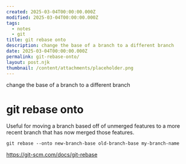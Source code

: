 ```yaml
---
created: 2025-03-04T00:00:00.000Z
modified: 2025-03-04T00:00:00.000Z
tags:
  - notes
  - git
title: git rebase onto
description: change the base of a branch to a different branch
date: 2025-03-04T00:00:00.000Z
permalink: git-rebase-onto/
layout: post.njk
thumbnail: /content/attachments/placeholder.png
---
```


change the base of a branch to a different branch
# git rebase onto
Useful for moving a branch based off of unmerged features to a more recent branch that has now merged those features.

```
git rebase --onto new-branch-base old-branch-base my-branch-name
```

https://git-scm.com/docs/git-rebase
